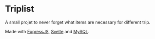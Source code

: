 # Triplist

A small projet to never forget what items are necessary for different trip.

Made with [ExpressJS](https://expressjs.com/), [Svelte](https://svelte.dev/) and [MySQL](https://www.mysql.com/).
